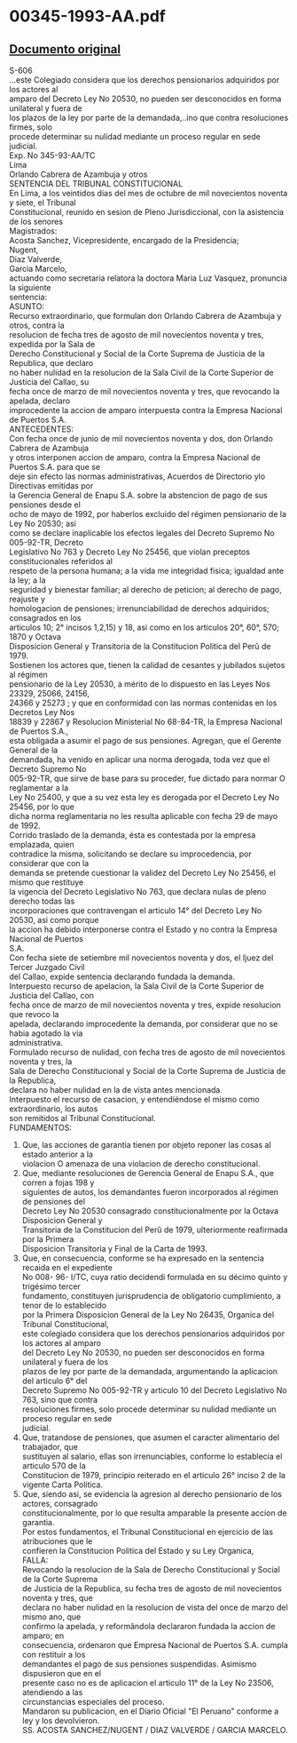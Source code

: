 
00345-1993-AA.pdf
=================
  
[Documento original](https://tc.gob.pe/jurisprudencia/1997/00345-1993-AA.pdf)  
---  
S-606  
...este Colegiado considera que los derechos pensionarios adquiridos por los actores al  
amparo del Decreto Ley No 20530, no pueden ser desconocidos en forma unilateral y fuera de  
los plazos de la ley por parte de la demandada,..ino que contra resoluciones firmes, solo  
procede determinar su nulidad mediante un proceso regular en sede judicial.  
Exp. No 345-93-AA/TC  
Lima  
Orlando Cabrera de Azambuja y otros  
SENTENCIA DEL TRIBUNAL CONSTITUCIONAL  
En Lima, a los veintidos dias del mes de octubre de mil novecientos noventa y siete, el Tribunal  
Constitucional, reunido en sesion de Pleno Jurisdiccional, con la asistencia de los senores  
Magistrados:  
Acosta Sanchez, Vicepresidente, encargado de la Presidencia;  
Nugent,  
Diaz Valverde,  
Garcia Marcelo,  
actuando como secretaria relatora la doctora Maria Luz Vasquez, pronuncia la siguiente  
sentencia:  
ASUNTO:  
Recurso extraordinario, que formulan don Orlando Cabrera de Azambuja y otros, contra la  
resolucion de fecha tres de agosto de mil novecientos noventa y tres, expedida por la Sala de  
Derecho Constitucional y Social de la Corte Suprema de Justicia de la Republica, que declaro  
no haber nulidad en la resolucion de la Sala Civil de la Corte Superior de Justicia del Callao, su  
fecha once de marzo de mil novecientos noventa y tres, que revocando la apelada, declaro  
improcedente la accion de amparo interpuesta contra la Empresa Nacional de Puertos S.A.  
ANTECEDENTES:  
Con fecha once de junio de mil novecientos noventa y dos, don Orlando Cabrera de Azambuja  
y otros interponen accion de amparo, contra la Empresa Nacional de Puertos S.A. para que se  
deje sin efecto las normas administrativas, Acuerdos de Directorio ylo Directivas emitidas por  
la Gerencia General de Enapu S.A. sobre la abstencion de pago de sus pensiones desde el  
ocho de mayo de 1992, por haberlos excluido del régimen pensionario de la Ley No 20530; asi  
como se declare inaplicable los efectos legales del Decreto Supremo No 005-92-TR, Decreto  
Legislativo No 763 y Decreto Ley No 25456, que violan preceptos constitucionales referidos al  
respeto de la persona humana; a la vida me integridad fisica; igualdad ante la ley; a la  
seguridad y bienestar familiar; al derecho de peticion; al derecho de pago, reajuste y  
homologacion de pensiones; irrenunciabilidad de derechos adquiridos; consagrados en los  
articulos 10; 2° incisos 1,2,15) y 18, asi como en los articulos 20°, 60°, 570; 1870 y Octava  
Disposicion General y Transitoria de la Constitucion Politica del Perû de 1979.  
Sostienen los actores que, tienen la calidad de cesantes y jubilados sujetos al régimen  
pensionario de la Ley 20530, a mérito de lo dispuesto en las Leyes Nos 23329, 25066, 24156,  
24366 y 25273 ; y que en conformidad con las normas contenidas en los Decretos Ley Nos  
18839 y 22867 y Resolucion Ministerial No 68-84-TR, la Empresa Nacional de Puertos S.A.,  
esta obligada a asumir el pago de sus pensiones. Agregan, que el Gerente General de la  
demandada, ha venido en aplicar una norma derogada, toda vez que el Decreto Supremo No  
005-92-TR, que sirve de base para su proceder, fue dictado para normar O reglamentar a la  
Ley No 25400, y que a su vez esta ley es derogada por el Decreto Ley No 25456, por lo que  
dicha norma reglamentaria no les resulta aplicable con fecha 29 de mayo de 1992.  
Corrido traslado de la demanda, ésta es contestada por la empresa emplazada, quien  
contradice la misma, solicitando se declare su improcedencia, por considerar que con la  
demanda se pretende cuestionar la validez del Decreto Ley No 25456, el mismo que restituye  
la vigencia del Decreto Legislativo No 763, que declara nulas de pleno derecho todas las  
incorporaciones que contravengan el articulo 14° del Decreto Ley No 20530, asi como porque  
la accion ha debido interponerse contra el Estado y no contra la Empresa Nacional de Puertos  
S.A.  
Con fecha siete de setiembre mil novecientos noventa y dos, el Ijuez del Tercer Juzgado Civil  
del Callao, expide sentencia declarando fundada la demanda.  
Interpuesto recurso de apelacion, la Sala Civil de la Corte Superior de Justicia del Callao, con  
fecha once de marzo de mil novecientos noventa y tres, expide resolucion que revoco la  
apelada, declarando improcedente la demanda, por considerar que no se habia agotado la via  
administrativa.  
Formulado recurso de nulidad, con fecha tres de agosto de mil novecientos noventa y tres, la  
Sala de Derecho Constitucional y Social de la Corte Suprema de Justicia de la Republica,  
declara no haber nulidad en la de vista antes mencionada.  
Interpuesto el recurso de casacion, y entendiéndose el mismo como extraordinario, los autos  
son remitidos al Tribunal Constitucional.  
FUNDAMENTOS:  
1. Que, las acciones de garantia tienen por objeto reponer las cosas al estado anterior a la  
violacion O amenaza de una violacion de derecho constitucional.  
2. Que, mediante resoluciones de Gerencia General de Enapu S.A., que corren a fojas 198 y  
siguientes de autos, los demandantes fueron incorporados al régimen de pensiones del  
Decreto Ley No 20530 consagrado constitucionalmente por la Octava Disposicion General y  
Transitoria de la Constitucion del Perû de 1979, ulteriormente reafirmada por la Primera  
Disposicion Transitoria y Final de la Carta de 1993.  
3. Que, en consecuencia, conforme se ha expresado en la sentencia recaida en el expediente  
No 008- 96- I/TC, cuya ratio decidendi formulada en su décimo quinto y trigésimo tercer  
fundamento, constituyen jurisprudencia de obligatorio cumplimiento, a tenor de lo establecido  
por la Primera Disposicion General de la Ley No 26435, Organica del Tribunal Constitucional,  
este colegiado considera que los derechos pensionarios adquiridos por los actores al amparo  
del Decreto Ley No 20530, no pueden ser desconocidos en forma unilateral y fuera de los  
plazos de ley por parte de la demandada, argumentando la aplicacion del articulo 6° del  
Decreto Supremo No 005-92-TR y articulo 10 del Decreto Legislativo No 763, sino que contra  
resoluciones firmes, solo procede determinar su nulidad mediante un proceso regular en sede  
judicial.  
4. Que, tratandose de pensiones, que asumen el caracter alimentario del trabajador, que  
sustituyen al salario, ellas son irrenunciables, conforme lo establecia el articulo 570 de la  
Constitucion de 1979, principio reiterado en el articulo 26° inciso 2 de la vigente Carta Politica.  
5. Que, siendo asi, se evidencia la agresion al derecho pensionario de los actores, consagrado  
constitucionalmente, por lo que resulta amparable la presente accion de garantia.  
Por estos fundamentos, el Tribunal Constitucional en ejercicio de las atribuciones que le  
confieren la Constitucion Politica del Estado y su Ley Organica,  
FALLA:  
Revocando la resolucion de la Sala de Derecho Constitucional y Social de la Corte Suprema  
de Justicia de la Republica, su fecha tres de agosto de mil novecientos noventa y tres, que  
declara no haber nulidad en la resolucion de vista del once de marzo del mismo ano, que  
confirmo la apelada, y reformândola declararon fundada la accion de amparo; en  
consecuencia, ordenaron que Empresa Nacional de Puertos S.A. cumpla con restituir a los  
demandantes el pago de sus pensiones suspendidas. Asimismo dispusieron que en el  
presente caso no es de aplicacion el articulo 11° de la Ley No 23506, atendiendo a las  
circunstancias especiales del proceso.  
Mandaron su publicacion, en el Diario Oficial "El Peruano" conforme a ley y los devolvieron.  
SS. ACOSTA SANCHEZ/NUGENT / DIAZ VALVERDE / GARCIA MARCELO.